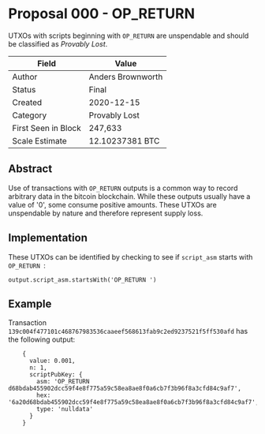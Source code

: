 # Proposal 000 - OP_RETURN
UTXOs with scripts beginning with `OP_RETURN` are unspendable and should be classified as *Provably
Lost*.

| Field               | Value             |
| --------------------|-------------------|
| Author              | Anders Brownworth |
| Status              | Final             |
| Created             | 2020-12-15        |
| Category            | Provably Lost     |
| First Seen in Block | 247,633           |
| Scale Estimate      | 12.10237381 BTC   |

## Abstract
Use of transactions with `OP_RETURN` outputs is a common way to record arbitrary data in the bitcoin
blockchain. While these outputs usually have a value of '0', some consume positive amounts. These
UTXOs are unspendable by nature and therefore represent supply loss.

## Implementation
These UTXOs can be identified by checking to see if `script_asm` starts with `OP_RETURN `:
```
output.script_asm.startsWith('OP_RETURN ')
```

## Example
Transaction `139c004f477101c468767983536caaeef568613fab9c2ed9237521f5ff530afd` has the following
output:
```
    {
      value: 0.001,
      n: 1,
      scriptPubKey: {
        asm: 'OP_RETURN d68bdab455902dcc59f4e8f775a59c58ea8ae8f0a6cb7f3b96f8a3cfd84c9af7',
        hex: '6a20d68bdab455902dcc59f4e8f775a59c58ea8ae8f0a6cb7f3b96f8a3cfd84c9af7',
        type: 'nulldata'
      }
    }
```
